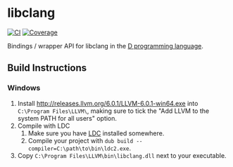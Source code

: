 libclang
=========

[![CI](https://github.com/atilaneves/libclang/actions/workflows/d.yml/badge.svg)](https://github.com/atilaneves/libclang/actions/workflows/d.yml)
[![Coverage](https://codecov.io/gh/atilaneves/libclang/branch/master/graph/badge.svg)](https://codecov.io/gh/atilaneves/libclang)


Bindings / wrapper API for libclang in the [D programming language](https://dlang.org).


Build Instructions
------------------

### Windows

1. Install http://releases.llvm.org/6.0.1/LLVM-6.0.1-win64.exe into `C:\Program Files\LLVM\`, making sure to tick the "Add LLVM to the system PATH for all users" option.
2. Compile with LDC
    1. Make sure you have [LDC](https://github.com/ldc-developers/ldc/releases) installed somewhere.
    2. Compile your project with `dub build --compiler=C:\path\to\bin\ldc2.exe`.
3. Copy `C:\Program Files\LLVM\bin\libclang.dll` next to your executable.
